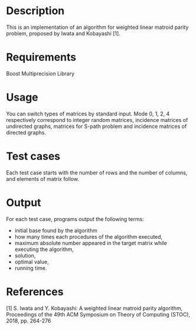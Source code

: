 # Description
This is an implementation of an algorithm for weighted linear matroid parity problem, proposed by Iwata and Kobayashi [1].

# Requirements
Boost Multiprecision Library

# Usage
You can switch types of matrices by standard input.
Mode 0, 1, 2, 4 respectively correspond to integer random matrices, incidence matrices of undirected graphs, matrices for S-path problem and incidence matrices of directed graphs.

# Test cases
Each test case starts with the number of rows and the number of columns, and elements of matrix follow.

# Output
For each test case, programs output the following terms:  <br>
- initial base found by the algorithm<br>
- how many times each procedures of the algorithm executed,<br>
- maximum absolute number appeared in the target matrix while executing the algorithm, <br>
- solution, <br>
- optimal value,<br>
- running time.

# References
[1] S. Iwata and Y. Kobayashi: A weighted linear matroid parity algorithm, Proceedings of the 49th ACM Symposium on Theory of Computing (STOC), 2018, pp. 264-276

